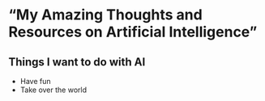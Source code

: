# “My Amazing Thoughts and Resources on Artificial Intelligence”
## Things I want to do with AI
* Have fun
* Take over the world